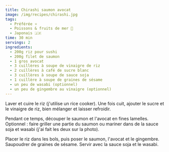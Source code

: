 ```yaml
---
title: Chirashi saumon avocat
image: /img/recipes/chirashi.jpg
tags:
  - Préférée ⭐
  - Poissons & fruits de mer 🦐
  - Japonais 🇯🇵
time: 30 min
servings: 2
ingredients:
  - 200g riz pour sushi
  - 200g filet de saumon
  - 1 gros avocat
  - 3 cuillères à soupe de vinaigre de riz
  - 2 cuillères à café de sucre blanc
  - 3 cuillères à soupe de sauce soja
  - 1 cuillère à soupe de graines de sésame
  - un peu de wasabi (optionnel)
  - un peu de gingembre au vinaigre (optionnel)
---
```

Laver et cuire le riz (j'utilise un rice cooker). Une fois cuit, ajouter le sucre et le vinaigre de riz, bien mélanger et laisser refroidir.

Pendant ce temps, découper le saumon et l'avocat en fines lamelles. Optionnel : faire griller une partie du saumon ou mariner dans de la sauce soja et wasabi (j'ai fait les deux sur la photo).

Placer le riz dans les bols, puis poser le saumon, l'avocat et le gingembre. Saupoudrer de graines de sésame. Servir avec la sauce soja et le wasabi.